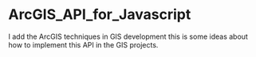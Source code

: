 # ArcGIS_API_for_Javascript
I add the ArcGIS techniques in GIS development this is some ideas about how to implement this API in the GIS projects.
